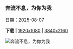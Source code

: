 ### 奔流不息，为你为我

日期：2025-08-07

**下载**  |  [1920x1080](https://cn.bing.com/th?id=OHR.IguazuArgentina_ZH-CN4457051931_1920x1080.jpg)  |  [3840x2160](https://cn.bing.com/th?id=OHR.IguazuArgentina_ZH-CN4457051931_UHD.jpg)

![奔流不息，为你为我](https://cn.bing.com/th?id=OHR.IguazuArgentina_ZH-CN4457051931_1920x1080.jpg "伊瓜苏瀑布的三火枪瀑布, 阿根廷 (© Mark Meredith/Getty Images)")

